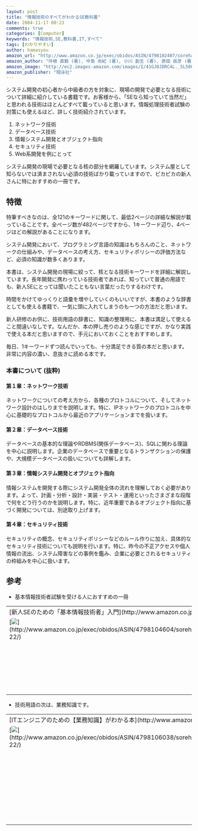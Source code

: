 ```yaml
---
layout: post
title: "情報技術のすべてがわかるSE教科書"
date: 2004-11-17 00:23
comments: true
categories: [Computer]
keywords: "情報技術,SE,教科書,IT,すべて"
tags: [わかりやすい]
author: hamasyou
amazon_url: "http://www.amazon.co.jp/exec/obidos/ASIN/4798102407/sorehabooks-22"
amazon_author: "坪根 直毅 (著), 中島 尚紀 (著), 小川 創生 (著), 原田 辰彦 (著)"
amazon_image: "http://ec2.images-amazon.com/images/I/41GJ0JDRC4L._SL500_AA300_.jpg"
amazon_publisher: "翔泳社"
---
```


システム開発の初心者から中級者の方を対象に、現場の開発で必要となる技術について詳細に紹介している書籍です。お客様から、「SEなら知っていて当然だ」と思われる技術はほとんどすべて載っていると思います。情報処理技術者試験の対策にも使えるほど、詳しく技術紹介されています。

<ol><li>ネットワーク技術</li><li>データベース技術</li><li>情報システム開発とオブジェクト指向</li><li>セキュリティ技術</li><li>Web系開発を例にとって</li></ol>

システム開発の現場で必要となる核の部分を網羅しています。システム屋として知らないでは済まされない必須の技術ばかり載っていますので、ピカピカの新人さんに特におすすめの一冊です。


<!-- more -->

<h2>特徴</h2>

特筆すべきなのは、全121のキーワードに関して、最低2ページの詳細な解説が載っていることです。全ページ数が482ページですから、1キーワード辺り、4ページほどの解説があることになります。

システム開発において、プログラミング言語の知識はもちろんのこと、ネットワークの仕組みや、データベースの考え方、セキュリティポリシーの評価方法など、必須の知識が数多くあります。

本書は、システム開発の現場に絞って、核となる技術キーワードを詳細に解説しています。長年開発に携わっている技術者であれば、知っていて普通の用語でも、新人SEにとっては聞いたこともない言葉だったりするわけです。

時間をかけてゆっくりと語彙を増やしていくのもいいですが、本書のような辞書としても使える書籍で、一気に頭に入れてしまうのも一つの方法だと思います。

新人研修のお供に、技術用語の辞書に、知識の整理用に、本書は満足して使えること間違いなしです。なんだか、本の押し売りのような感じですが、かなり実践で使える本だと思いますので、手元においておくことをおすすめします。

毎日、1キーワードずつ読んでいっても、十分満足できる質の本だと思います。非常に内容の濃い、息抜きに読める本です。

<h3>本書について (抜粋)</h3>

<h4>第１章：ネットワーク技術</h4>

ネットワークについての考え方から、各種のプロトコルについて、そしてネットワーク設計のはしりまでを説明します。特に、IPネットワークのプロトコルを中心に基礎的なプロトコルから最近のアプリケーションまでを扱います。

<h4>第２章：データベース技術</h4>

データベースの基本的な理論やRDBMS(関係データベース)、SQLに関わる理論を中心に説明します。企業のデータベースで重要となるトランザクションの保護や、大規模データベースの扱いについても詳解します。

<h4>第３章：情報システム開発とオブジェクト指向</h4>

情報システムを開発する際にシステム開発全体の流れを理解しておく必要があります。よって、計画・分析・設計・実装・テスト・運用といったさまざまな段階で何をどう行うのかを説明します。特に、近年重要であるオブジェクト指向に基づく開発については、別途取り上げます。

<h4>第４章：セキュリティ技術</h4>

セキュリティの概念、セキュリティポリシーなどのルール作りに加え、具体的なセキュリティ技術についても説明を行います。特に、昨今の不正アクセスや個人情報の流出、システム障害などの事例を鑑み、企業に必要とされるセキュリティの枠組みを中心に扱います。

<h2>参考</h2>

+ 基本情報技術者試験を受ける人におすすめの一冊

<div class="rakuten"><table width="400" border="0" cellpadding="5"><tr><td colspan="2">[新人SEのための「基本情報技術者」入門](http://www.amazon.co.jp/exec/obidos/ASIN/4798104604/sorehabooks-22/)</td></tr><tr><td valign="top">[<img src="http://images-jp.amazon.com/images/P/4798104604.09.MZZZZZZZ.jpg"   border="0" />](http://www.amazon.co.jp/exec/obidos/ASIN/4798104604/sorehabooks-22/)</td><td valign="top"><font size="-1">矢沢 久雄<br /><br /><iframe scrolling="no" frameborder="0" width="200" height="40" hspace="0" vspace="0" marginheight="0" marginwidth="0" src="http://webservices.amazon.co.jp/onca/xml?Service=AWSECommerceService&SubscriptionId=0G91FPYVW6ZGWBH4Y9G2&AssociateTag=goodpic-22&Operation=ItemLookup&IdType=ASIN&ContentType=text/html&Page=1&ResponseGroup=Offers&ItemId=4798104604&Version=2004-10-04&Style=http://www.g-tools.net/xsl/priceFFFFFF.xsl"></iframe><br /><b>おすすめ平均　</b><img src="http://g-images.amazon.com/images/G/01/detail/stars-5-0.gif"   /><br /><img src="http://g-images.amazon.com/images/G/01/detail/stars-5-0.gif"   />基本情報技術者／初級シスアドにこれから取り組む方にお薦め<br /><img src="http://g-images.amazon.com/images/G/01/detail/stars-5-0.gif"   />勉強したくなる！<br /><br />[Amazonで詳しく見る](http://www.amazon.co.jp/exec/obidos/ASIN/4798104604/sorehabooks-22/)</font><img src="http://www.goodpic.com/mt/images/spacer.gif"   width="30" height="1" /><font size="-2">by [G-Tools](http://www.goodpic.com/mt/aws/)</font><br /></td></tr></table></div>

+ 技術用語の次は、業務知識です。

<div class="rakuten"><table width="400" border="0" cellpadding="5"><tr><td colspan="2">[ITエンジニアのための【業務知識】がわかる本](http://www.amazon.co.jp/exec/obidos/ASIN/4798106038/sorehabooks-22/)</td></tr><tr><td valign="top">[<img src="http://images-jp.amazon.com/images/P/4798106038.09.MZZZZZZZ.jpg"   border="0" />](http://www.amazon.co.jp/exec/obidos/ASIN/4798106038/sorehabooks-22/)</td><td valign="top"><font size="-1">三好 康之<br /><br /><iframe scrolling="no" frameborder="0" width="200" height="40" hspace="0" vspace="0" marginheight="0" marginwidth="0" src="http://webservices.amazon.co.jp/onca/xml?Service=AWSECommerceService&SubscriptionId=0G91FPYVW6ZGWBH4Y9G2&AssociateTag=goodpic-22&Operation=ItemLookup&IdType=ASIN&ContentType=text/html&Page=1&ResponseGroup=Offers&ItemId=4798106038&Version=2004-10-04&Style=http://www.g-tools.net/xsl/priceFFFFFF.xsl"></iframe><br /><b>おすすめ平均　</b><img src="http://g-images.amazon.com/images/G/01/detail/stars-4-0.gif"   /><br /><img src="http://g-images.amazon.com/images/G/01/detail/stars-4-0.gif"   />入門の入門のための書としてはＧｏｏｄ<br /><img src="http://g-images.amazon.com/images/G/01/detail/stars-4-0.gif"   />システム化における「業務」を幅広く俯瞰できる<br /><img src="http://g-images.amazon.com/images/G/01/detail/stars-5-0.gif"   />コンパクトでベスト<br /><img src="http://g-images.amazon.com/images/G/01/detail/stars-3-0.gif"   />ほんとうに業務知識の本？<br /><img src="http://g-images.amazon.com/images/G/01/detail/stars-5-0.gif"   />社内のエンジニア教育にぴったり<br /><br />[Amazonで詳しく見る](http://www.amazon.co.jp/exec/obidos/ASIN/4798106038/sorehabooks-22/)</font><img src="http://www.goodpic.com/mt/images/spacer.gif"   width="30" height="1" /><font size="-2">by [G-Tools](http://www.goodpic.com/mt/aws/)</font><br /></td></tr></table></div>




